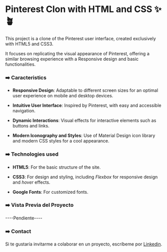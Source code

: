 # Pinterest Clon with HTML and CSS ✨🪴
This project is a clone of the Pinterest user interface, created exclusively with HTML5 and CSS3.

It focuses on replicating the visual appearance of Pinterest, offering a similar browsing experience with a Responsive design and basic functionalities.

### ➡️ Caracteristics 
* **Responsive Design**: Adaptable to different screen sizes for an optimal user experience on mobile and desktop devices.
  
* **Intuitive User Interface**:  Inspired by Pinterest, with easy and accessible navigation.
  
* **Dynamic Interactions**: Visual effects for interactive elements such as buttons and links.

* **Modern Iconography and Styles**: Use of Material Design icon library and modern CSS styles for a cool appearance. 

### ➡️ Technologies used

+ **HTML5**: For the basic structure of the site.

+ **CSS3**: For design and styling, including _Flexbox_ for responsive design and _hover_ effects.

+ **Google Fonts**: For customized fonts.

### ➡️ Vista Previa del Proyecto
----Pendiente----

### ➡️ Contact
Si te gustaría invitarme a colaborar en un proyecto, escríbeme por [Linkedin](https://github.com/). 
